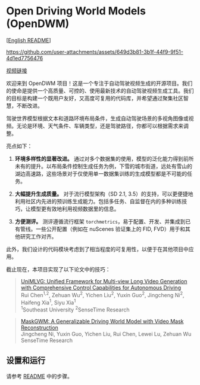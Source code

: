 # Open Driving World Models (OpenDWM)

[[English README](README.md)]

https://github.com/user-attachments/assets/649d3b81-3b1f-44f9-9f51-4d1ed7756476

[视频链接](https://youtu.be/j9RRj-xzOA4)

欢迎来到 OpenDWM 项目！这是一个专注于自动驾驶视频生成的开源项目。我们的使命是提供一个高质量、可控的、使用最新技术的自动驾驶视频生成工具。我们的目标是构建一个既用户友好，又高度可复用的代码库，并希望通过聚集社区智慧，不断改进。

驾驶世界模型根据文本和道路环境布局条件，生成自动驾驶场景的多视角图像或视频。无论是环境、天气条件、车辆类型，还是驾驶路径，你都可以根据需求来调整。

亮点如下：

1. **环境多样性的显著改进。** 通过对多个数据集的使用，模型的泛化能力得到前所未有的提升。以布局条件控制生成任务为例，下雪的城市街道，远处有雪山的湖边高速路，这些场景对于仅使用单一数据集训练的生成模型都是不可能的任务。

2. **大幅提升生成质量。** 对于流行模型架构（SD 2.1, 3.5）的支持，可以更便捷地利用社区内先进的预训练生成能力。包括多任务、自监督在内的多种训练技巧，让模型更有效地利用视频数据里的信息。

3. **方便测评。** 测评遵循流行框架 `torchmetrics`，易于配置、开发、并集成到已有管线。一些公开配置（例如在 nuScenes 验证集上的 FID, FVD）用于和其他研究工作对齐。

此外，我们设计的代码模块考虑到了相当程度的可复用性，以便于在其他项目中应用。

截止现在，本项目实现了以下论文中的技巧：

> [UniMLVG: Unified Framework for Multi-view Long Video Generation with Comprehensive Control Capabilities for Autonomous Driving](https://sensetime-fvg.github.io/UniMLVG)<br>
> Rui Chen<sup>1,2</sup>, Zehuan Wu<sup>2</sup>, Yichen Liu<sup>2</sup>, Yuxin Guo<sup>2</sup>, Jingcheng Ni<sup>2</sup>, Haifeng Xia<sup>1</sup>, Siyu Xia<sup>1</sup><br>
> <sup>1</sup>Southeast University <sup>2</sup>SenseTime Research

> [MaskGWM: A Generalizable Driving World Model with Video Mask Reconstruction](https://sensetime-fvg.github.io/MaskGWM)<br>
> Jingcheng Ni, Yuxin Guo, Yichen Liu, Rui Chen, Lewei Lu, Zehuan Wu<br>
> SenseTime Research

## 设置和运行

请参考 [README](README.md#setup) 中的步骤。
